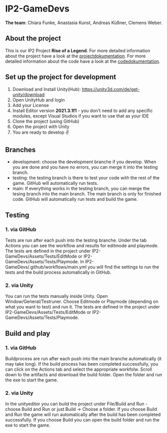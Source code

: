 # IP2-GameDevs

**The team**:
Chiara Funke,
Anastasia Kunst,
Andreas Küßner,
Clemens Weber.

## About the project
This is our IP2 Project **Rise of a Legend**. 
For more detailed information about the project have a look at the [projectdokumentation](https://confluence.mni.thm.de/display/SMSIP2SS22G3/SMS+IP-2+SoSe+2022%3A+Gruppe+3+Startseite).
For more detailed information about the code have a look at the [codedokumentation](#).

## Set up the project for development
1. Download and Install Unity(Hub): https://unity3d.com/de/get-unity/download
2. Open UnityHub and login
3. Add your License
4. Install Editor version **2021.3.1f1** - you don't need to add any specific modules, except Visual Studios if you want to use that as your IDE
6. Clone the project (using GitHub)
7. Open the project with Unity
8. You are ready to develop :v: 

## Branches
- development: choose the development branche if you develop. When you are done and you have no errors, you can merge it into the testing branch.
- testing: the testing branch is there to test your code with the rest of the game. GitHub will automatically run tests.
- main: If everything works in the testing branch, you can merge the tesing branch into the main branch. The main branch is only for finished code. GitHub will automatically run tests and build the game. 

## Testing
### 1. via GitHub
Tests are run after each push into the testing branche. 
Under the tab Actions you can see the workflow and results for editmode and playmode.
The tests are defined in the project under IP2-GameDevs/Assets/Tests/EditMode or IP2-GameDevs/Assets/Tests/Playmode.
In IP2-GameDevs/.github/workflows/main.yml you will find the settings to run the tests and the build process automatically in GitHub.

### 2. via Unity
You can run the tests manually inside Unity. 
Open Window/General/Testruner.
Choose Editmode or Playmode (depending on what you want to test) and run it.
The tests are defined in the project under IP2-GameDevs/Assets/Tests/EditMode or IP2-GameDevs/Assets/Tests/Playmode.

## Build and play
### 1. via GitHub
Buildprocess are run after each push into the main branche automatically (it may take long). 
If the build process has been completed successfully, you can click on the Actions tab and select the appropriate workfolw.
Scroll down to the artifacts and download the build folder.
Open the folder and run the exe to start the game.

### 2. via Unity
In the unityeditor you can build the project under File/Build and Run - choose Build and Run or just Build -> Choose a folder.
If you choose Build and Run the game will run automatically after the build has been completed successfully.
If you choose Build you can open the build folder and run the exe to start the game.

